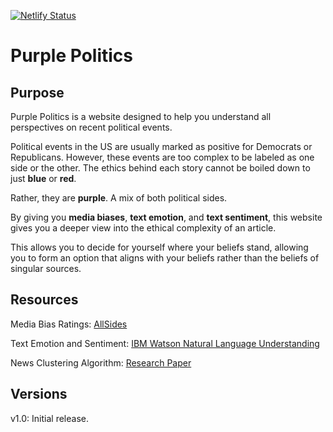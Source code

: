 [![Netlify Status](https://api.netlify.com/api/v1/badges/234cb037-2206-4eef-82c7-7a27418a5566/deploy-status)](https://app.netlify.com/sites/purplepolitics/deploys)
# Purple Politics
## Purpose

Purple Politics is a website designed to help you understand all perspectives on recent political events.

Political events in the US are usually marked as positive for Democrats or Republicans. However, these events are too complex to be labeled as one side or the other. The ethics behind each story cannot be boiled down to just **blue** or **red**.

Rather, they are **purple**. A mix of both political sides.

By giving you **media biases**, **text emotion**, and **text sentiment**, this website gives you a deeper view into the ethical complexity of an article.

This allows you to decide for yourself where your beliefs stand, allowing you to form an option that aligns with your beliefs rather than the beliefs of singular sources.

## Resources
Media Bias Ratings: [AllSides](https://www.allsides.com/media-bias/media-bias-ratings)

Text Emotion and Sentiment: [IBM Watson Natural Language Understanding](https://www.ibm.com/cloud/watson-natural-language-understanding)

News Clustering Algorithm: [Research Paper](https://www.researchgate.net/publication/258028563_Incremental_Clustering_of_News_Reports)

## Versions
v1.0: Initial release.